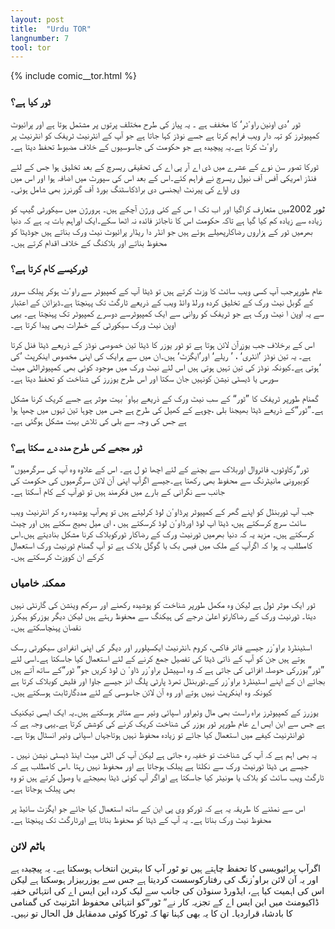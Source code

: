 ```yaml
---
layout: post
title:  "Urdu TOR"
langnumber: 7
tool: tor
---
```


{% include comic__tor.html %}


<h3 class='subhed'>ٹور کیا ہے؟</h3>

ٹور ’دی اونین راوٴٹر‘ کا مخفف ہے ۔ یہ پیاز کی طرح مختلف پرتوں پر مشتمل ہوتا ہے اور پرائیوٹ کمپیوٹرز کو تہہ دار ویب فراہم کرتا ہے جسے نوڈز کہا جاتا ہے جو آپ کے انٹرنیٹ ٹریفک کو انٹرنیٹ پر راوٴٹ کرتا ہے۔یہ پیچیدہ ہے جو حکومت کی جاسوسیوں کے خلاف مضبوط تحفظ دیتا ہے۔ 

ٹورکا تصور سن نوے کے عشرے میں ڈی اے آر پی اے کی تحقیقی ریسرچ کے بعد تخلیق ہوا جس کے لئے فنڈز امریکی آفس آف نیول ریسرچ نے فراہم کئے۔اس کے بعد اس کی سپورٹ میں اضافہ ہوا اور اس میں وی اواے کی پیرنٹ ایجنسی دی براڈکاسٹنگ بورڈ آف گورنرز بھی شامل ہوئی۔

ٹور 2002میں متعارف کراگیا اور اب تک ا س کے کئی ورژن آچکے ہیں۔ ہرورژن میں سیکورٹی گیپ کو زیادہ سے زیادہ کم کیا گیا ہے تاکہ حکومت اس کا ناجائز فائدہ نہ اٹھا سکے۔ایک اوراہم بات یہ ہے کہ دنیا بھرمیں ٹور کے ہزاروں رضاکارپھیلے ہوئے ہیں جو انڈر دا ریڈار پرائیوٹ نیٹ ورک بناتے ہیں جوڈیٹا کو محفوظ بناتے اور بلاکنگ کے خلاف اقدام کرتے ہیں۔

<h3 class='subhed icon how'>ٹورکیسے کام کرتا ہے؟</h3>

عام طورپرجب آپ کسی ویب سائٹ کا وزٹ کرتے ہیں تو ڈیٹا آپ کے کمپیوٹر سے راوٴٹ ہوکر پبلک سرور کے گوبل نیٹ ورک کے تخلیق کردہ ورلڈ وائڈ ویب کے ذریعے ٹارگٹ تک پہنچتا ہے۔ڈیزائن کے اعتبار سے یہ اوپن ا نیٹ ورک ہے جو ٹریفک کو روانی سے ایک کمپیوٹرسے دوسرے کمپیوٹر تک پہنچتا ہے۔ یہی اوپن نیٹ ورک سیکورٹی کے خطرات بھی پیدا کرتا ہے۔

اس کے برخلاف جب یوزرآن لائن ہوتا ہے تو ٹور یوزر کا ڈیٹا تین خصوصی نوڈز کے ذریعے ڈیٹا فنل کرتا ہے۔ یہ تین نوڈز ’انٹری‘ ، ’ ریلے‘ اور’ایگزٹ‘ ہیں۔ان میں سے ہرایک کی اپنی مخصوص اینکرپٹ ’کی ‘ہوتی ہے۔کیونکہ نوڈز کی تین تہیں ہوتی ہیں اس لئے نیٹ ورک میں موجود کوئی بھی کمپیوٹرالٹی میٹ سورس یا ڈیسٹی نیشن کونہیں جان سکتا اور اس طرح یوزرز کی شناخت کو تحفظ دیتا ہے۔

گمنام طورپر ٹریفک کا ”ٹور“ کے سب نیٹ ورک کے ذریعے بہاوٴ بہت موثر ہے جسے کریک کرنا مشکل ہے۔”ٹور“کے ذریعے ڈیٹا بھیجنا بلی ،چوہے کے کھیل کی طرح ہے جس میں چوہا تین تہوں میں چھپا ہوا ہے جس کی وجہ سے بلی کی تلاش بہت مشکل ہوگئی ہے۔

<h3 class='subhed icon help'>ٹور مجھے کس طرح مدد دے سکتا ہے؟</h3>

”ٹور“رکاوٹوں، فائروال اوربلاک سے بچنے کے لئے اچھا ٹو ل ہے۔ اس کے علاوہ وہ آپ کی سرگرمیوں کوبیرونی مانیٹرنگ سے محفوظ بھی رکھتا ہے۔جیسے اگرآپ اپنی آن لائن سرگرمیوں کی حکومت کی جانب سے نگرانی کے بارے میں فکرمند ہیں تو ٹورآپ کے کام آسکتا ہے۔

جب آپ ٹوربنڈل کو اپنے گھر کے کمپیوٹر پرڈاوٴن لوڈ کرلیتے ہیں تو پھرآپ پوشیدہ رہ کر انٹرنیٹ ویب سائٹ سرچ کرسکتے ہیں، ڈیٹا اپ لوڈ اورڈاوٴن لوڈ کرسکتے ہیں ، ای میل بھیج سکتے ہیں اور چیٹ کرسکتے ہیں۔ مزید یہ کہ دنیا بھرمیں ٹورنیٹ ورک کے رضاکار ٹورکوبلاک کرنا مشکل بنادیتے ہیں۔اس کامطلب یہ ہوا کہ اگرآپ کے ملک میں فیس بک یا گوگل بلاک ہے تو آپ گمنام ٹورنیٹ ورک استعمال کرکے ان کووزٹ کرسکتے ہیں۔

<h3 class='subhed icon caution'>ممکنہ خامیاں</h3>

ٹور ایک موثر ٹول ہے لیکن وہ مکمل طورپر شناخت کو پوشیدہ رکھنے اور سرکم وینشن کی گارنٹی نہیں دیتا۔ ٹورنیٹ ورک کے رضاکارتو اعلیٰ درجے کی ہیکنگ سے محفوظ رہتے ہیں لیکن دیگر یوزرکو ہیکرز نقصان پہنچاسکتے ہیں۔

اسٹینڈرڈ براوٴزر جیسے فائر فاکس، کروم ،انٹرنیٹ ایکسپلورر اور دیگر کی اپنی انفرادی سیکورٹی رسک ہوتے ہیں جن کو آپ کے ذاتی ڈیٹا کی تفصیل جمع کرنے کے لئے استعمال کیا جاسکتا ہے۔اسی لئے ”ٹور“یوزرکی حوصلہ افزائی کی جاتی ہے کہ وہ اسپیشل براوٴزر ڈاوٴ ن لوڈ کریں جو” ٹور“کے ساتھ آتے ہیں بجائے ان کے اپنے اسٹینڈرڈ براوٴزر کے۔ٹوربنڈل تھرڈ پارٹی پلگ انز جیسے جاوا اور فلیش کوبلاک کرتا ہے کیونکہ وہ اینکرپٹ نہیں ہوتے اور وہ آن لائن جاسوسی کے لئے مددگارثابت ہوسکتے ہیں۔

یوزرز کے کمپیوٹرز براہ راست بھی مال وئیراور اسپائی وئیر سے متاثر ہوسکتے ہیں۔یہ ایک ایسی تیکنیک ہے جس سے این ایس اے عام طورپر ٹور یوزر کی شناخت کریک کرنے کی کوشش کرتا ہے۔یہی وجہ ہے کہ ٹورانٹرنیٹ کیفے میں استعمال کیا جائے تو زیادہ محفوظ نہیں ہوتاجہاں اسپائی وئیر انسٹال ہوتا ہے۔

یہ بھی اہم ہے کہ آپ کی شناخت تو خفیہ رہ جاتی ہے لیکن آپ کی الٹی میٹ اینڈ ڈیسٹی نیشن نہیں ۔جیسے ہی ڈیٹا ٹورنیٹ ورک سے نکلتا ہے پبلک ہوجاتا ہے اور محفوظ نہیں رہتا ۔اس کامطلب ہے کہ ٹارگٹ ویب سائٹ کو بلاک یا مونیٹر کیا جاسکتا ہے اوراگر آپ کوئی ڈیٹا بھیجتے یا وصول کرتے ہیں تو وہ بھی پبلک ہوجاتا ہے۔

اس سے نمٹنے کا طریقہ یہ ہے کہ ٹورکو وی پی این کے ساتھ استعمال کیا جائے جو ایگزٹ سائیڈ پر محفوظ نیٹ ورک بناتا ہے۔ یہ آپ کے ڈیٹا کو محفوظ بناتا ہے اورٹارگٹ تک پہنچتا ہے۔

<h3 class='subhed icon bottomLine'>باٹم لائن</h3>

اگرآپ پرائیویسی کا تحفظ چاہتے ہیں تو ٹور آپ کا بہترین انتخاب ہوسکتا ہے۔ یہ پیچیدہ ہے اور یہ آن لائن براوٴزنگ کی رفتارکوسست کردیتا ہے جس سے یوزربیزار ہوسکتا ہے لیکن اس کی اہمیت کیا ہے، ایڈورڈ سنوڈن کی جانب سے لیک کردہ این ایس اے کی انتہائی خفیہ ڈاکیومنٹ میں این ایس اے کے تجزیہ کار نے” ٹور“کو انتہائی محفوظ انٹرنیٹ کی گمنامی کا بادشاہ قراردیا۔ ان کا یہ بھی کہنا تھا کہ ٹورکا کوئی مدمقابل فل الحال تو نہیں۔
